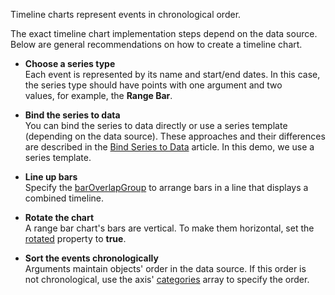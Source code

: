 Timeline charts represent events in chronological order.

The exact timeline chart implementation steps depend on the data source. Below are general recommendations on how to create a timeline chart.
 
- **Choose a series type**      
Each event is represented by its name and start/end dates. In this case, the series type should have points with one argument and two values, for example, the **Range Bar**.

- **Bind the series to data**       
You can bind the series to data directly or use a series template (depending on the data source). These approaches and their differences are described in the [Bind Series to Data](/Documentation/Guide/Widgets/Chart/Data_Binding/Bind_Series_to_Data/) article. In this demo, we use a series template.

- **Line up bars**      
Specify the [barOverlapGroup](/Documentation/ApiReference/Data_Visualization_Widgets/dxChart/Configuration/series/#barOverlapGroup) to arrange bars in a line that displays a combined timeline.

- **Rotate the chart**      
A range bar chart's bars are vertical. To make them horizontal, set the [rotated](/Documentation/ApiReference/Data_Visualization_Widgets/dxChart/Configuration/#rotated) property to **true**.

- **Sort the events chronologically**       
Arguments maintain objects' order in the data source. If this order is not chronological, use the axis' [categories](/Documentation/ApiReference/Data_Visualization_Widgets/dxChart/Configuration/argumentAxis/#categories) array to specify the order.